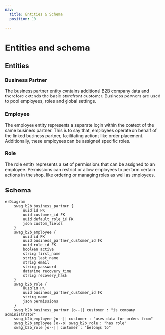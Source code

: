 ```yaml
---
nav:
  title: Entities & Schema
  position: 10

---
```


# Entities and schema

## Entities

### Business Partner

The business partner entity contains additional B2B company data and therefore extends the basic storefront customer. Business partners are used to pool employees, roles and global settings.

### Employee

The employee entity represents a separate login within the context of the same business partner. This is to say that, employees operate on behalf of the linked business partner, facilitating actions like order placement. Additionally, these employees can be assigned specific roles.

### Role

The role entity represents a set of permissions that can be assigned to an employee. Permissions can restrict or allow employees to perform certain actions in the shop, like ordering or managing roles as well as employees.

## Schema

```mermaid
erDiagram
    swag_b2b_business_partner {
        uuid id PK
        uuid customer_id FK
        uuid default_role_id FK
        json custom_fields
    }
    swag_b2b_employee {
        uuid id PK
        uuid business_partner_customer_id FK
        uuid role_id FK
        boolean active
        string first_name
        string last_name
        string email
        string password
        datetime recovery_time
        string recovery_hash
    }
    swag_b2b_role {
        uuid id PK
        uuid business_partner_customer_id FK
        string name
        json permissions
    }
    swag_b2b_business_partner |o--|| customer : "is company administrator"
    swag_b2b_employee }o--|| customer : "uses data for orders from"
    swag_b2b_employee }o--o| swag_b2b_role : "has role"
    swag_b2b_role }o--|| customer : "belongs to"
```
